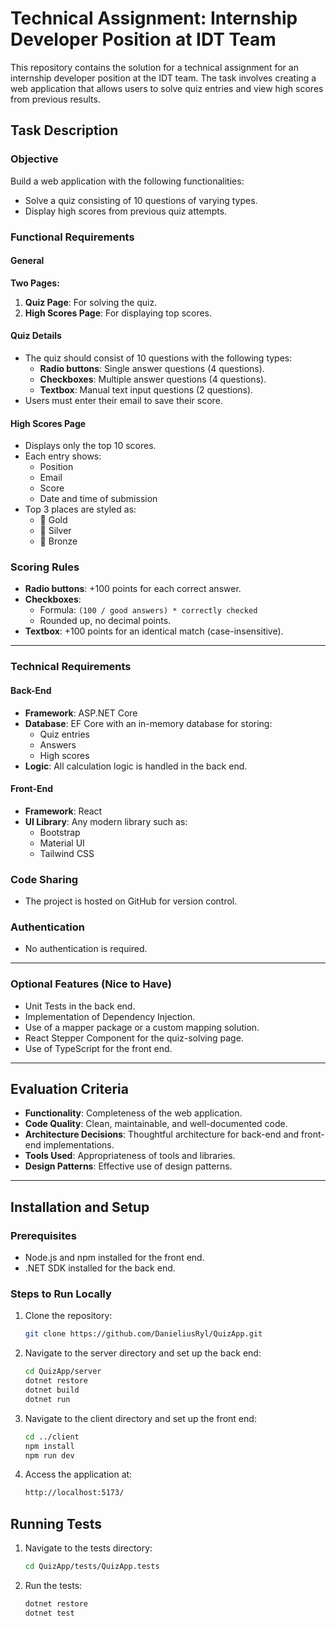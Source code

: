 # Technical Assignment: Internship Developer Position at IDT Team

This repository contains the solution for a technical assignment for an internship developer position at the IDT team. The task involves creating a web application that allows users to solve quiz entries and view high scores from previous results.

## Task Description

### Objective
Build a web application with the following functionalities:
- Solve a quiz consisting of 10 questions of varying types.
- Display high scores from previous quiz attempts.

### Functional Requirements

#### General
**Two Pages:**
1. **Quiz Page**: For solving the quiz.
2. **High Scores Page**: For displaying top scores.

#### Quiz Details
- The quiz should consist of 10 questions with the following types:
  - **Radio buttons**: Single answer questions (4 questions).
  - **Checkboxes**: Multiple answer questions (4 questions).
  - **Textbox**: Manual text input questions (2 questions).
- Users must enter their email to save their score.

#### High Scores Page
- Displays only the top 10 scores.
- Each entry shows:
  - Position
  - Email
  - Score
  - Date and time of submission
- Top 3 places are styled as:
  - 🥇 Gold
  - 🥈 Silver
  - 🥉 Bronze

### Scoring Rules
- **Radio buttons**: +100 points for each correct answer.
- **Checkboxes**:
  - Formula: `(100 / good answers) * correctly checked`
  - Rounded up, no decimal points.
- **Textbox**: +100 points for an identical match (case-insensitive).

---

### Technical Requirements

#### Back-End
- **Framework**: ASP.NET Core
- **Database**: EF Core with an in-memory database for storing:
  - Quiz entries
  - Answers
  - High scores
- **Logic**: All calculation logic is handled in the back end.

#### Front-End
- **Framework**: React
- **UI Library**: Any modern library such as:
  - Bootstrap
  - Material UI
  - Tailwind CSS

### Code Sharing
- The project is hosted on GitHub for version control.

### Authentication
- No authentication is required.

---

### Optional Features (Nice to Have)
- Unit Tests in the back end.
- Implementation of Dependency Injection.
- Use of a mapper package or a custom mapping solution.
- React Stepper Component for the quiz-solving page.
- Use of TypeScript for the front end.

---

## Evaluation Criteria
- **Functionality**: Completeness of the web application.
- **Code Quality**: Clean, maintainable, and well-documented code.
- **Architecture Decisions**: Thoughtful architecture for back-end and front-end implementations.
- **Tools Used**: Appropriateness of tools and libraries.
- **Design Patterns**: Effective use of design patterns.

---

## Installation and Setup

### Prerequisites
- Node.js and npm installed for the front end.
- .NET SDK installed for the back end.

### Steps to Run Locally
1. Clone the repository:
   ```bash
   git clone https://github.com/DanieliusRyl/QuizApp.git
   ```
2. Navigate to the server directory and set up the back end:
   ```bash
   cd QuizApp/server
   dotnet restore
   dotnet build
   dotnet run
   ```
3. Navigate to the client directory and set up the front end:
   ```bash
   cd ../client
   npm install
   npm run dev
   ```
4. Access the application at:
   ```bash
   http://localhost:5173/
   ```
## Running Tests
1. Navigate to the tests directory:
   ```bash
   cd QuizApp/tests/QuizApp.tests
   ```
2. Run the tests:
   ```bash
   dotnet restore
   dotnet test
   ```
